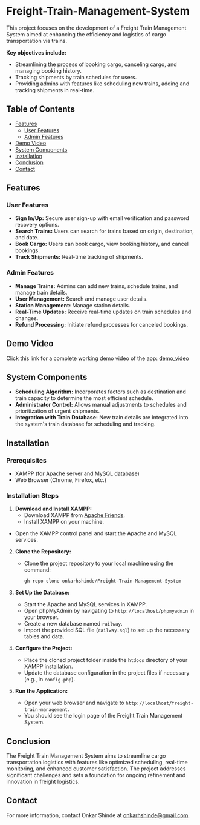 # Freight-Train-Management-System
  This project focuses on the development of a Freight Train Management System aimed at enhancing the efficiency and logistics of cargo transportation via trains. 
  
**Key objectives include:**
- Streamlining the process of booking cargo, canceling cargo, and managing booking history.
- Tracking shipments by train schedules for users.
- Providing admins with features like scheduling new trains, adding and tracking shipments in real-time.
 
## Table of Contents
- [Features](#features)
   - [User Features](#user-features)
   - [Admin Features](#admin-features)
- [Demo Video](#demo-video)
- [System Components](#system-components)
- [Installation](#installation)
- [Conclusion](#conclusion)
- [Contact](#contact)

## Features

### User Features
- **Sign In/Up:** Secure user sign-up with email verification and password recovery options.
- **Search Trains:** Users can search for trains based on origin, destination, and date.
- **Book Cargo:** Users can book cargo, view booking history, and cancel bookings.
- **Track Shipments:** Real-time tracking of shipments.

### Admin Features
- **Manage Trains:** Admins can add new trains, schedule trains, and manage train details.
- **User Management:** Search and manage user details.
- **Station Management:** Manage station details.
- **Real-Time Updates:** Receive real-time updates on train schedules and changes.
- **Refund Processing:** Initiate refund processes for canceled bookings.

## Demo Video
Click this link for a complete working demo video of the app: 
[demo_video](https://iitgoffice-my.sharepoint.com/:v:/g/personal/h_shinde_iitg_ac_in/Ea4UxAUC_b9Ekpw4lDlBXu4BMXLN0yM2Vx7VoO7ghrxNYw)


## System Components

- **Scheduling Algorithm:** Incorporates factors such as destination and train capacity to determine the most efficient schedule.
- **Administrator Control:** Allows manual adjustments to schedules and prioritization of urgent shipments.
- **Integration with Train Database:** New train details are integrated into the system's train database for scheduling and tracking.
  
## Installation

### Prerequisites

- XAMPP (for Apache server and MySQL database)
- Web Browser (Chrome, Firefox, etc.)

### Installation Steps

1. **Download and Install XAMPP:**
   - Download XAMPP from [Apache Friends](https://www.apachefriends.org/index.html).
   - Install XAMPP on your machine.
  - Open the XAMPP control panel and start the Apache and MySQL services.
2. **Clone the Repository:**
   - Clone the project repository to your local machine using the command:
     ```sh
     gh repo clone onkarhshinde/Freight-Train-Management-System
     ```

3. **Set Up the Database:**
   - Start the Apache and MySQL services in XAMPP.
   - Open phpMyAdmin by navigating to `http://localhost/phpmyadmin` in your browser.
   - Create a new database named `railway`.
   - Import the provided SQL file (`railway.sql`) to set up the necessary tables and data.

4. **Configure the Project:**
   - Place the cloned project folder inside the `htdocs` directory of your XAMPP installation.
   - Update the database configuration in the project files if necessary (e.g., in `config.php`).

5. **Run the Application:**
   - Open your web browser and navigate to `http://localhost/freight-train-management`.
   - You should see the login page of the Freight Train Management System.


## Conclusion

The Freight Train Management System aims to streamline cargo transportation logistics with features like optimized scheduling, real-time monitoring, and enhanced customer satisfaction. The project addresses significant challenges and sets a foundation for ongoing refinement and innovation in freight logistics.

## Contact

For more information, contact Onkar Shinde at [onkarhshinde@gmail.com](mailto:onkarhshinde@gmail.com).
